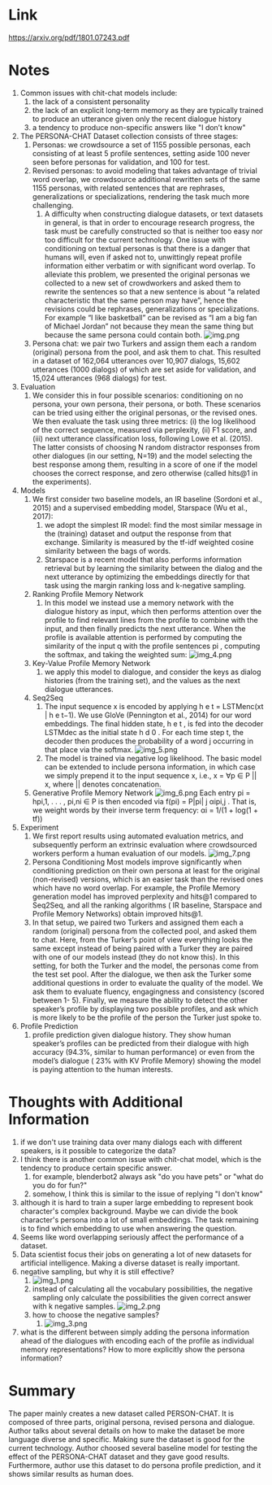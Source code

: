 Link
===============
<p>

https://arxiv.org/pdf/1801.07243.pdf

</p>


Notes
===============

1. Common issues with chit-chat models include:
    1. the lack of a consistent personality
    2. the lack of an explicit long-term memory as they are typically trained to produce an utterance given only the
       recent dialogue history
    3. a tendency to produce non-specific answers like "I don’t know"
2. The PERSONA-CHAT Dataset collection consists of three stages:
    1. Personas: we crowdsource a set of 1155 possible personas, each consisting of at least 5 profile sentences,
       setting aside 100 never seen before personas for validation, and 100 for test.
    2. Revised personas: to avoid modeling that takes advantage of trivial word overlap, we crowdsource additional
       rewritten sets of the same 1155 personas, with related sentences that are rephrases, generalizations or
       specializations, rendering the task much more challenging.
        1. A difficulty when constructing dialogue datasets, or text datasets in general, is that in order to encourage
           research progress, the task must be carefully constructed so that is neither too easy nor too difficult for
           the current technology. One issue with conditioning on textual personas is that there is a danger that humans
           will, even if asked not to, unwittingly repeat profile information either verbatim or with significant word
           overlap. To alleviate this problem, we presented the original personas we collected to a new set of
           crowdworkers and asked them to rewrite the sentences so that a new sentence is about “a related
           characteristic that the same person may have”, hence the revisions could be rephrases, generalizations or
           specializations. For example “I like basketball” can be revised as “I am a big fan of Michael Jordan” not
           because they mean the same thing but because the same persona could contain both.
           ![img.png](img.png)
    3. Persona chat: we pair two Turkers and assign them each a random (original) persona from the pool, and ask them to
       chat. This resulted in a dataset of 162,064 utterances over 10,907 dialogs, 15,602 utterances (1000 dialogs) of
       which are set aside for validation, and 15,024 utterances (968 dialogs) for test.
3. Evaluation
    1. We consider this in four possible scenarios:
       conditioning on no persona, your own persona, their persona, or both. These scenarios can be tried using either
       the original personas, or the revised ones. We then evaluate the task using three metrics: (i) the log likelihood
       of the correct sequence, measured via perplexity, (ii) F1 score, and
       (iii) next utterance classification loss, following Lowe et al. (2015). The latter consists of choosing N random
       distractor responses from other dialogues (in our setting, N=19) and the model selecting the best response among
       them, resulting in a score of one if the model chooses the correct response, and zero otherwise (called hits@1 in
       the experiments).
4. Models
    1. We first consider two baseline models, an IR baseline (Sordoni et al., 2015) and a supervised embedding model,
       Starspace (Wu et al., 2017):
        1. we adopt the simplest IR model: find the most similar message in the (training)
           dataset and output the response from that exchange. Similarity is measured by the tf-idf weighted cosine
           similarity between the bags of words.
        2. Starspace is a recent model that also performs information retrieval but by learning the similarity between
           the dialog and the next utterance by optimizing the embeddings directly for that task using the margin
           ranking loss and k-negative sampling.
    2. Ranking Profile Memory Network
        1. In this model we instead use a memory network with the dialogue history as input, which then performs
           attention over the profile to find relevant lines from the profile to combine with the input, and then
           finally predicts the next utterance. When the profile is available attention is performed by computing the
           similarity of the input q with the profile sentences pi , computing the softmax, and taking the weighted sum:
           ![img_4.png](img_4.png)
    3. Key-Value Profile Memory Network
        1. we apply this model to dialogue, and consider the keys as dialog histories (from the training set), and the
           values as the next dialogue utterances.
    4. Seq2Seq
        1. The input sequence x is encoded by applying h e t = LSTMenc(xt | h e t−1). We use GloVe
           (Pennington et al., 2014) for our word embeddings. The final hidden state, h e t , is fed into the decoder
           LSTMdec as the initial state h d 0 . For each time step t, the decoder then produces the probability of a
           word j occurring in that place via the softmax.
           ![img_5.png](img_5.png)
        2. The model is trained via negative log likelihood. The basic model can be extended to include persona
           information, in which case we simply prepend it to the input sequence x, i.e., x = ∀p ∈ P || x, where ||
           denotes concatenation.
    5. Generative Profile Memory Network
       ![img_6.png](img_6.png)
       Each entry pi = hpi,1, . . . , pi,ni ∈ P is then encoded via f(pi) = P|pi| j αipi,j . That is, we weight words by
       their inverse term frequency: αi = 1/(1 + log(1 + tf))
5. Experiment
    1. We first report results using automated evaluation metrics, and subsequently perform an extrinsic evaluation
       where crowdsourced workers perform a human evaluation of our models.
       ![img_7.png](img_7.png)
    2. Persona Conditioning Most models improve significantly when conditioning prediction on their own persona at least
       for the original (non-revised)
       versions, which is an easier task than the revised ones which have no word overlap. For example, the Profile
       Memory generation model has improved perplexity and hits@1 compared to Seq2Seq, and all the ranking algorithms (
       IR baseline, Starspace and Profile Memory Networks) obtain improved hits@1.
    3. In that setup, we paired two Turkers and assigned them each a random (original) persona from the collected pool,
       and asked them to chat. Here, from the Turker’s point of view everything looks the same except instead of being
       paired with a Turker they are paired with one of our models instead
       (they do not know this). In this setting, for both the Turker and the model, the personas come from the test set
       pool. After the dialogue, we then ask the Turker some additional questions in order to evaluate the quality of
       the model. We ask them to evaluate fluency, engagingness and consistency (scored between 1- 5). Finally, we
       measure the ability to detect the other speaker’s profile by displaying two possible profiles, and ask which is
       more likely to be the profile of the person the Turker just spoke to.
6. Profile Prediction
    1. profile prediction given dialogue history. They show human speaker’s profiles can be predicted from their
       dialogue with high accuracy (94.3%, similar to human performance) or even from the model’s dialogue (
       23% with KV Profile Memory) showing the model is paying attention to the human interests.

Thoughts with Additional Information
===============

1. if we don't use training data over many dialogs each with different speakers, is it possible to categorize the data?
2. I think there is another common issue with chit-chat model, which is the tendency to produce certain specific answer.
    1. for example, blenderbot2 always ask "do you have pets" or "what do you do for fun?"
    2. somehow, I think this is similar to the issue of replying "I don't know"
3. although it is hard to train a super large embedding to represent book character's complex background. Maybe we can
   divide the book character's persona into a lot of small embeddings. The task remaining is to find which embedding to
   use when answering the question.
4. Seems like word overlapping seriously affect the performance of a dataset.
5. Data scientist focus their jobs on generating a lot of new datasets for artificial intelligence. Making a diverse
   dataset is really important.
6. negative sampling, but why it is still effective?
    1. ![img_1.png](img_1.png)
    2. instead of calculating all the vocabulary possibilities, the negative sampling only calculate the possibilities
       the given correct answer with k negative samples.
       ![img_2.png](img_2.png)
    3. how to choose the negative samples?
        1. ![img_3.png](img_3.png)
7. what is the different between simply adding the persona information ahead of the dialogues with encoding each of the
   profile as individual memory representations? How to more explicitly show the persona information?

Summary
===============
The paper mainly creates a new dataset called PERSON-CHAT. It is composed of three parts, original persona, revised
persona and dialogue. Author talks about several details on how to make the dataset be more language diverse and
specific. Making sure the dataset is good for the current technology. Author choosed several baseline model for 
testing the effect of the PERSONA-CHAT dataset and they gave good results. 
Furthermore, author use this dataset to do persona profile prediction, and it shows similar results as human does. 